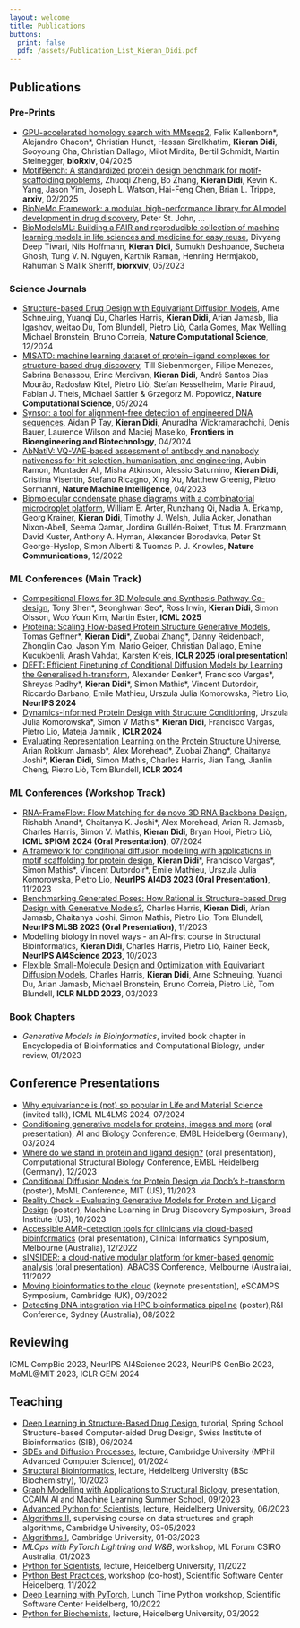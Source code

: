 ```yaml
---
layout: welcome
title: Publications
buttons:
  print: false
  pdf: /assets/Publication_List_Kieran_Didi.pdf
---
```

<!-- PDF version available [here]({{ site.baseurl }}/assets/Publication_List_Kieran_Didi.pdf){:.no-push-state}. -->
## Publications 

### Pre-Prints
- [GPU-accelerated homology search with MMseqs2](https://www.biorxiv.org/content/10.1101/2024.11.13.623350v4.abstract), Felix Kallenborn*, Alejandro Chacon*, Christian Hundt, Hassan Sirelkhatim, **Kieran Didi**, Sooyoung Cha, Christian Dallago, Milot Mirdita, Bertil Schmidt, Martin Steinegger, **bioRxiv**, 04/2025
- [MotifBench: A standardized protein design benchmark for motif-scaffolding problems](https://arxiv.org/abs/2502.12479), Zhuoqi Zheng, Bo Zhang, **Kieran Didi**, Kevin K. Yang, Jason Yim, Joseph L. Watson, Hai-Feng Chen, Brian L. Trippe, **arxiv**, 02/2025
- [BioNeMo Framework: a modular, high-performance library for AI model development in drug discovery](https://arxiv.org/abs/2411.10548), Peter St. John, ...
- [BioModelsML: Building a FAIR and reproducible collection of machine learning models in life sciences and medicine for easy reuse](https://www.biorxiv.org/content/10.1101/2023.05.22.540599v1), Divyang Deep Tiwari, Nils Hoffmann, **Kieran Didi**, Sumukh Deshpande, Sucheta Ghosh, Tung V. N. Nguyen, Karthik Raman, Henning Hermjakob, Rahuman S Malik Sheriff, **biorxviv**, 05/2023


### Science Journals
- [Structure-based Drug Design with Equivariant Diffusion Models](https://www.nature.com/articles/s43588-024-00737-x), Arne Schneuing, Yuanqi Du, Charles Harris, **Kieran Didi**, Arian Jamasb, Ilia Igashov, weitao Du, Tom Blundell, Pietro Liò, Carla Gomes, Max Welling, Michael Bronstein, Bruno Correia, **Nature Computational Science**, 12/2024
- [MISATO: machine learning dataset of protein–ligand complexes for structure-based drug discovery](https://www.nature.com/articles/s43588-024-00627-2), Till Siebenmorgen, Filipe Menezes, Sabrina Benassou, Erinc Merdivan, **Kieran Didi**, André Santos Dias Mourão, Radosław Kitel, Pietro Liò, Stefan Kesselheim, Marie Piraud, Fabian J. Theis, Michael Sattler & Grzegorz M. Popowicz, **Nature Computational Science**, 05/2024
- [Synsor: a tool for alignment-free detection of engineered DNA sequences](https://www.frontiersin.org/journals/bioengineering-and-biotechnology/articles/10.3389/fbioe.2024.1375626/full), Aidan P Tay, **Kieran Didi**, Anuradha Wickramarachchi, Denis Bauer, Laurence Wilson and Maciej Maselko, **Frontiers in Bioengineering and Biotechnology**, 04/2024
- [AbNatiV: VQ-VAE-based assessment of antibody and nanobody nativeness for hit selection, humanisation, and engineering](https://www.nature.com/articles/s42256-023-00778-3), Aubin Ramon, Montader Ali, Misha Atkinson, Alessio Saturnino, **Kieran Didi**, Cristina Visentin, Stefano Ricagno, Xing Xu, Matthew Greenig, Pietro Sormanni, **Nature Machine Intelligence**, 04/2023
- [Biomolecular condensate phase diagrams with a combinatorial microdroplet platform](https://www.nature.com/articles/s41467-022-35265-7), William E. Arter, Runzhang Qi, Nadia A. Erkamp, Georg Krainer, **Kieran Didi**, Timothy J. Welsh, Julia Acker, Jonathan Nixon-Abell, Seema Qamar, Jordina Guillén-Boixet, Titus M. Franzmann, David Kuster, Anthony A. Hyman, Alexander Borodavka, Peter St George-Hyslop, Simon Alberti & Tuomas P. J. Knowles, **Nature Communications**, 12/2022

### ML Conferences (Main Track)
- [Compositional Flows for 3D Molecule and Synthesis Pathway Co-design](https://arxiv.org/abs/2504.08051), Tony Shen*, Seonghwan Seo*, Ross Irwin, **Kieran Didi**, Simon Olsson, Woo Youn Kim, Martin Ester, **ICML 2025**
- [Proteina: Scaling Flow-based Protein Structure Generative Models](https://arxiv.org/abs/2503.00710), Tomas Geffner*, **Kieran Didi***, Zuobai Zhang*, Danny Reidenbach, Zhonglin Cao, Jason Yim, Mario Geiger, Christian Dallago, Emine Kucukbenli, Arash Vahdat, Karsten Kreis, **ICLR 2025 (oral presentation)**
- [DEFT: Efficient Finetuning of Conditional Diffusion Models by Learning the Generalised h-transform](https://arxiv.org/abs/2406.01781), Alexander Denker*, Francisco Vargas*, Shreyas Padhy*, **Kieran Didi***, Simon Mathis*, Vincent Dutordoir, Riccardo Barbano, Emile Mathieu, Urszula Julia Komorowska, Pietro Lio, **NeurIPS 2024**
- [Dynamics-Informed Protein Design with Structure Conditioning](https://openreview.net/forum?id=jZPqf2G9Sw), Urszula Julia Komorowska*, Simon V Mathis*, **Kieran Didi**, Francisco Vargas, Pietro Lio, Mateja Jamnik , **ICLR 2024**
- [Evaluating Representation Learning on the Protein Structure Universe](https://arxiv.org/abs/2406.13864), Arian Rokkum Jamasb*, Alex Morehead*, Zuobai Zhang*, Chaitanya Joshi*, **Kieran Didi**, Simon Mathis, Charles Harris, Jian Tang, Jianlin Cheng, Pietro Liò, Tom Blundell, **ICLR 2024**


### ML Conferences (Workshop Track)
- [RNA-FrameFlow: Flow Matching for de novo 3D RNA Backbone Design](https://arxiv.org/abs/2406.13839), Rishabh Anand*, Chaitanya K. Joshi*, Alex Morehead, Arian R. Jamasb, Charles Harris, Simon V. Mathis, **Kieran Didi**, Bryan Hooi, Pietro Liò, **ICML SPIGM 2024 (Oral Presentation)**, 07/2024
- [A framework for conditional diffusion modelling with applications in motif scaffolding for protein design](https://arxiv.org/abs/2312.09236), **Kieran Didi***, Francisco Vargas*, Simon Mathis*, Vincent Dutordoir*, Emile Mathieu, Urszula Julia Komorowska, Pietro Lio, **NeurIPS AI4D3 2023 (Oral Presentation)**, 11/2023
- [Benchmarking Generated Poses: How Rational is Structure-based Drug Design with Generative Models?](https://arxiv.org/abs/2308.07413), Charles Harris, **Kieran Didi**, Arian Jamasb, Chaitanya Joshi, Simon Mathis, Pietro Lio, Tom Blundell, **NeurIPS MLSB 2023 (Oral Presentation)**, 11/2023
- Modelling biology in novel ways - an AI-first course in Structural Bioinformatics, **Kieran Didi**, Charles Harris, Pietro Liò, Rainer Beck, **NeurIPS AI4Science 2023**, 10/2023 
- [Flexible Small-Molecule Design and Optimization with Equivariant Diffusion Models](https://drive.google.com/file/d/11kSYs6WYAg2_D0HtF8NxG7e6dUGQcVaL/view), Charles Harris, **Kieran Didi**, Arne Schneuing, Yuanqi Du, Arian Jamasb, Michael Bronstein, Bruno Correia, Pietro Liò, Tom Blundell, **ICLR MLDD 2023**, 03/2023

### Book Chapters

- *Generative Models in Bioinformatics*, invited book chapter in Encyclopedia of Bioinformatics and Computational Biology, under review, 01/2023

## Conference Presentations
- [Why equivariance is (not) so popular in Life and Material Science](https://ml4lms.bio/blog/1250) (invited talk), ICML ML4LMS 2024, 07/2024
- [Conditioning generative models for proteins, images and more](https://www.embl.org/about/info/course-and-conference-office/events/ees24-01/) (oral presentation), AI and Biology Conference, EMBL Heidelberg (Germany), 03/2024
- [Where do we stand in protein and ligand design?](https://www.embl.org/about/info/course-and-conference-office/events/csb23-01/) (oral presentation), Computational Structural Biology Conference, EMBL Heidelberg (Germany), 12/2023
- [Conditional Diffusion Models for Protein Design via Doob’s h-transform](https://www.moml.mit.edu/) (poster), MoML Conference, MIT (US), 11/2023
- [Reality Check - Evaluating Generative Models for Protein and Ligand Design](https://www.broadinstitute.org/machine-learning-drug-discovery-symposium/machine-learning-drug-discovery-symposium) (poster), Machine Learning in Drug Discovery Symposium, Broad Institute (US), 10/2023
- [Accessible AMR-detection tools for clinicians via cloud-based bioinformatics](https://pheedloop.com/ABACBS2022/site/CI) (oral presentation), Clinical Informatics Symposium, Melbourne (Australia), 12/2022
- [sINSIDER: a cloud-native modular platform for kmer-based genomic analysis](https://www.abacbs.org/conference2022) (oral presentation), ABACBS Conference, Melbourne (Australia), 11/2022
- [Moving bioinformatics to the cloud](https://escamps.org/) (keynote presentation), eSCAMPS Symposium, Cambridge (UK), 09/2022
- [Detecting DNA integration via HPC bioinformatics pipeline](https://na.eventscloud.com/website/36005/home/) (poster),R&I Conference, Sydney (Australia), 08/2022

## Reviewing

ICML CompBio 2023, NeurIPS AI4Science 2023, NeurIPS GenBio 2023, MoML@MIT 2023, ICLR GEM 2024

## Teaching
- [Deep Learning in Structure-Based Drug Design](https://www.sib.swiss/training/course/20240609_CADD), tutorial, Spring School Structure-based Computer-aided Drug Design, Swiss Institute of Bioinformatics (SIB), 06/2024
- [SDEs and Diffusion Processes](https://sde-course.netlify.app/), lecture, Cambridge University (MPhil Advanced Computer Science), 01/2024
- [Structural Bioinformatics](https://structural-bioinformatics.netlify.app/), lecture, Heidelberg University (BSc Biochemistry), 10/2023
- [Graph Modelling with Applications to Structural Biology](https://www.vanderschaar-lab.com/ccaim-ai-and-machine-learning-summer-school/), presentation, CCAIM AI and Machine Learning Summer School, 09/2023
- [Advanced Python for Scientists](https://github.com/kierandidi/advanced_python_for_scientists), lecture, Heidelberg University, 06/2023
- [Algorithms II](https://www.cl.cam.ac.uk/teaching/2223/Algorithm2/), supervising course on data structures and graph algorithms, Cambridge University, 03-05/2023
- [Algorithms I](https://www.cl.cam.ac.uk/teaching/2223/Algorithm1/), Cambridge University, 01-03/2023
- *MLOps with PyTorch Lightning and W&B*, workshop, ML Forum CSIRO Australia, 01/2023
- [Python for Scientists](https://github.com/kierandidi/python_for_scientists), lecture, Heidelberg University, 11/2022
- [Python Best Practices](https://ssciwr.github.io/Python-best-practices-course/), workshop (co-host), Scientific Software Center Heidelberg, 11/2022
- [Deep Learning with PyTorch](https://ssciwr.github.io/lunch-time-python/#:~:text=Lunch%20Time%20Python%20aims%20at,will%20be%20made%20available%20afterwards.), Lunch Time Python workshop, Scientific Software Center Heidelberg, 10/2022
- [Python for Biochemists](https://github.com/kierandidi/Python_for_Biochemists), lecture, Heidelberg University, 03/2022



